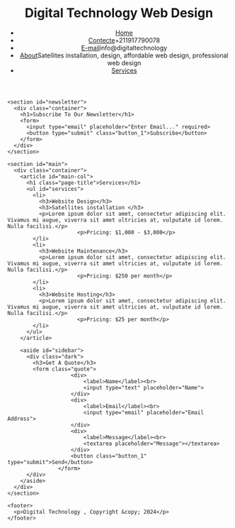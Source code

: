 <!DOCTYPE html>
<html>
  <head>
    <meta charset="utf-8">
    <meta name="description" content="Affordable and professional web design">
	  <meta name="keywords" content="Satellites installation, design, affordable web design, professional web design">
  	<meta name="author" content="Brad Traversy">
    <title>Digital Technology | Services</title>
    <link rel="stylesheet" href="./css/style.css">
    <link rel="icon" href="img/favicon.png">
  </head>
  <body>
    <header>
      <div class="container">
        <div id="branding">
          <h1><span class="highlight">Digital Technology</span> Web Design</h1>
        </div>
        <nav>
          <ul>
            <li><a href="index.html">Home</a></li>
		  <li><a href="about.html">Contecte</a>+211917790078 </li>
		  <li><a href="index.html">E-mail</a>info@digitaltechnology</li>
            <li><a href="about.html">About</a>Satellites installation, design, affordable web design, professional web design </li>
            <li class="current"><a href="services.html">Services</a></li>
          </ul>
        </nav>
      </div>
    </header>

    <section id="newsletter">
      <div class="container">
        <h1>Subscribe To Our Newsletter</h1>
        <form>
          <input type="email" placeholder="Enter Email..." required>
          <button type="submit" class="button_1">Subscribe</button>
        </form>
      </div>
    </section>

    <section id="main">
      <div class="container">
        <article id="main-col">
          <h1 class="page-title">Services</h1>
          <ul id="services">
            <li>
              <h3>Website Design</h3>
              <h3>Satellites installation </h3>
              <p>Lorem ipsum dolor sit amet, consectetur adipiscing elit. Vivamus mi augue, viverra sit amet ultricies at, vulputate id lorem. Nulla facilisi.</p>
						  <p>Pricing: $1,000 - $3,000</p>
            </li>
            <li>
              <h3>Website Maintenance</h3>
              <p>Lorem ipsum dolor sit amet, consectetur adipiscing elit. Vivamus mi augue, viverra sit amet ultricies at, vulputate id lorem. Nulla facilisi.</p>
						  <p>Pricing: $250 per month</p>
            </li>
            <li>
              <h3>Website Hosting</h3>
              <p>Lorem ipsum dolor sit amet, consectetur adipiscing elit. Vivamus mi augue, viverra sit amet ultricies at, vulputate id lorem. Nulla facilisi.</p>
						  <p>Pricing: $25 per month</p>
            </li>
          </ul>
        </article>

        <aside id="sidebar">
          <div class="dark">
            <h3>Get A Quote</h3>
            <form class="quote">
  						<div>
  							<label>Name</label><br>
  							<input type="text" placeholder="Name">
  						</div>
  						<div>
  							<label>Email</label><br>
  							<input type="email" placeholder="Email Address">
  						</div>
  						<div>
  							<label>Message</label><br>
  							<textarea placeholder="Message"></textarea>
  						</div>
  						<button class="button_1" type="submit">Send</button>
					</form>
          </div>
        </aside>
      </div>
    </section>

    <footer>
      <p>Digital Technology , Copyright &copy; 2024</p>
    </footer>
  </body>
</html>
